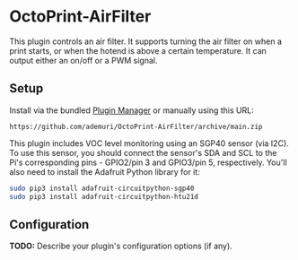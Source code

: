 # OctoPrint-AirFilter

This plugin controls an air filter. It supports turning the air filter on when a print starts, or when the hotend is above a certain temperature. It can output either an on/off or a PWM signal.

## Setup

Install via the bundled [Plugin Manager](https://docs.octoprint.org/en/master/bundledplugins/pluginmanager.html)
or manually using this URL:

    https://github.com/ademuri/OctoPrint-AirFilter/archive/main.zip

This plugin includes VOC level monitoring using an SGP40 sensor (via I2C). To use this sensor, you should connect the sensor's SDA and SCL to the Pi's corresponding pins - GPIO2/pin 3 and GPIO3/pin 5, respectively. You'll also need to install the Adafruit Python library for it:

```bash
sudo pip3 install adafruit-circuitpython-sgp40
sudo pip3 install adafruit-circuitpython-htu21d
```

## Configuration

**TODO:** Describe your plugin's configuration options (if any).
